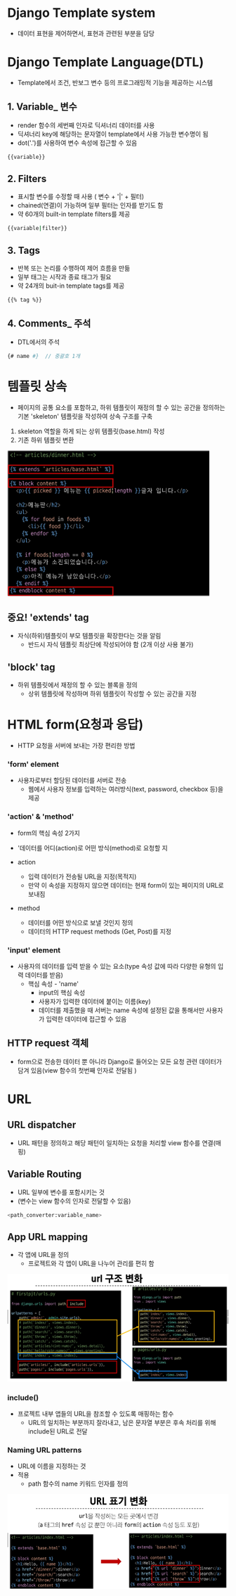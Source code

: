 # Django Template system
- 데이터 표현을 제어하면서, 표현과 관련된 부분을 담당

# Django Template Language(DTL)
- Template에서 조건, 반보그 변수 등의 프로그래밍적 기능을 제공하는 시스템

## 1. Variable_ 변수
- render 함수의 세번째 인자로 딕셔너리 데이터를 사용
- 딕셔너리 key에 해당하는 문자열이 template에서 사용 가능한 변수명이 됨
- dot('.')를 사용하여 변수 속성에 접근할 수 있음

```bash
{{variable}}
```

## 2. Filters
- 표시할 변수를 수정할 때 사용 ( 변수 + '|' + 필터)
- chained(연결)이 가능하며 일부 필터는 인자를 받기도 함
- 약 60개의 built-in template filters를 제공 

```bash
{{variable|filter}}
```

## 3. Tags
- 반복 또는 논리를 수행하여 제어 흐름을 만듦
- 일부 태그는 시작과 종료 태그가 필요
- 약 24개의 buit-in template tags를 제공

```bash
{{% tag %}}
```

## 4. Comments_ 주석
- DTL에서의 주석

```bash
{# name #}  // 중괄호 1개
```


# 템플릿 상속
- 페이지의 공통 요소를 포함하고, 하위 템플릿이 재정의 할 수 있는 공간을 정의하는 기본 'skeleton' 템플릿을 작성하여 상속 구조를 구축

1. skeleton 역할을 하게 되는 상위 템플릿(base.html) 작성
2. 기존 하위 템플릿 변환

![alt text](image-10.png)


## 중요! 'extends' tag
- 자식(하위)템플릿이 부모 템플릿을 확장한다는 것을 알림
  - 반드시 자식 템플릿 최상단에 작성되어야 함 (2개 이상 사용 불가)

## 'block' tag
- 하위 템플릿에서 재정의 할 수 있는 블록을 정의
  - 상위 템플릿에 작성하며 하위 템플릿이 작성할 수 있는 공간을 지정

# HTML form(요청과 응답)
- HTTP 요청을 서버에 보내는 가장 편리한 방법

### 'form' element
- 사용자로부터 할당된 데이터를 서버로 전송
  - 웹에서 사용자 정보를 입력하는 여러방식(text, password, checkbox 등)을 제공

### 'action' & 'method'
- form의 핵심 속성 2가지
- '데이터를 어디(action)로 어떤 방식(method)로 요청할 지

- action
  - 입력 데이터가 전송될 URL을 지정(목적지)
  - 만약 이 속성을 지정하지 않으면 데이터는 현재 form이 있는 페이지의 URL로 보내짐
- method
  - 데이터를 어떤 방식으로 보낼 것인지 정의
  - 데이터의 HTTP request methods (Get, Post)를 지정

### 'input' element
- 사용자의 데이터를 입력 받을 수 있는 요소(type 속성 값에 따라 다양한 유형의 입력 데이터를 받음)
  - 핵심 속성 - 'name'
    - input의 핵심 속성
    - 사용자가 입력한 데이터에 붙이는 이름(key)
    - 데이터를 제출했을 때 서버는 name 속성에 설정된 값을 통해서만 사용자가 입력한 데이터에 접근할 수 있음

## HTTP request 객체
- form으로 전송한 데이터 뿐 아니라 Django로 들어오는 모든 요청 관련 데이터가 담겨 있음(view 함수의 첫번째 인자로 전달됨 )


# URL
## URL dispatcher
- URL 패턴을 정의하고 해당 패턴이 일치하는 요청을 처리할 view 함수를 연결(매핑)

## Variable Routing
- URL 일부에 변수를 포함시키는 것
- (변수는 view 함수의 인자로 전달할 수 있음)

```bash
<path_converter:variable_name>
```

## App URL mapping
- 각 앱에 URL을 정의
  -  프로젝트와 각 앱이 URL을 나누어 관리를 편히 함


![alt text](image-11.png)


### include()
- 프로젝트 내부 앱들의 URL을 참조할 수 있도록 매핑하는 함수
  - URL의 일치하는 부분까지 잘라내고, 남은 문자열 부분은 후속 처리를 위해 include된 URL로 전달

### Naming URL patterns
- URL에 이름을 지정하는 것
- 적용
  - path 함수의 name 키워드 인자를 정의

![alt text](image-12.png)
